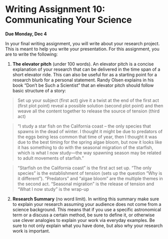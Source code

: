# Writing Assignment 10: Communicating Your Science

**Due Monday, Dec 4**

In your final writing assignment, you will write about your research project. This is meant to help you write your presentation. For this assignment, you are to write the following:

1) **The elevator pitch** (under 100 words). An elevator pitch is a concise explanation of your research that can be delivered in the time span of a short elevator ride. This can also be useful for as a starting point for a research blurb for a personal statement. Randy Olsen explains in his book “Don’t be Such a Scientist” that an elevator pitch should follow basic structure of a story:

> Set up your subject (first act) give it a twist at the end of the first act (first plot point) reveal a possible solution (second plot point) and then weave all the content together to release the source of tension (third act)

> “I study a star fish on the California coast – the only species that spawns in the dead of winter. I thought it might be due to predators of the eggs being less common that time of year, then I thought it was due to the best timing for the spring algae bloom, but now it looks like it has something to do with the seasonal migration of the starfish, which is what I now study—the way spawning season may be related to adult movements of starfish.”

> “Starfish on the California coast” is the first act set up. “The only species” is the establishment of tension (sets up the question “Why is it different”). “Predators” and “algae bloom” are the multiple themes in the second act. “Seasonal migration” is the release of tension and “What I now study” is the wrap-up

2) **Research Summary** (no word limit). In writing this summary make sure to explain your research assuming your audience does not come from a science background. This means that if you use a specific astronomical term or a discuss a certain method, be sure to define it, or otherwise use clever analogies to explain your work via everyday examples. Be sure to not only explain what you have done, but also why your research work is important.
